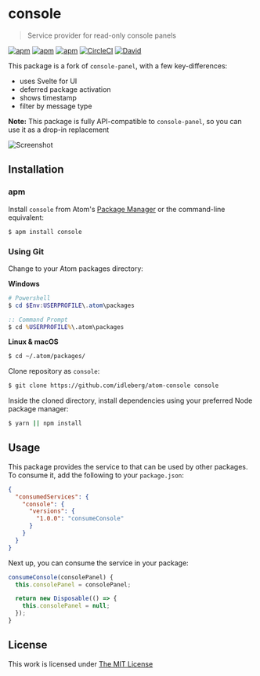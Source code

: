 # console

> Service provider for read-only console panels

[![apm](https://flat.badgen.net/apm/license/console)](https://atom.io/packages/console)
[![apm](https://flat.badgen.net/apm/v/console)](https://atom.io/packages/console)
[![apm](https://flat.badgen.net/apm/dl/console)](https://atom.io/packages/console)
[![CircleCI](https://flat.badgen.net/circleci/github/idleberg/atom-console)](https://circleci.com/gh/idleberg/atom-console)
[![David](https://flat.badgen.net/david/dep/idleberg/atom-console)](https://david-dm.org/idleberg/atom-console)

This package is a fork of `console-panel`, with a few key-differences:

- uses Svelte for UI
- deferred package activation
- shows timestamp
- filter by message type

**Note:** This package is fully API-compatible to `console-panel`, so you can use it as a drop-in replacement

![Screenshot](https://raw.github.com/idleberg/atom-console/master/screenshot.png)

## Installation

### apm

Install `console` from Atom's [Package Manager](http://flight-manual.atom.io/using-atom/sections/atom-packages/) or the command-line equivalent:

`$ apm install console`

### Using Git

Change to your Atom packages directory:

**Windows**

```powershell
# Powershell
$ cd $Env:USERPROFILE\.atom\packages
```

```cmd
:: Command Prompt
$ cd %USERPROFILE%\.atom\packages
```

**Linux & macOS**

```bash
$ cd ~/.atom/packages/
```

Clone repository as `console`:

```bash
$ git clone https://github.com/idleberg/atom-console console
```

Inside the cloned directory, install dependencies using your preferred Node package manager:

```bash
$ yarn || npm install
```

## Usage

This package provides the service to that can be used by other packages. To consume it, add the following to your `package.json`:

```json
{
  "consumedServices": {
    "console": {
      "versions": {
        "1.0.0": "consumeConsole"
      }
    }
  }
}
```

Next up, you can consume the service in your package:

```js
consumeConsole(consolePanel) {
  this.consolePanel = consolePanel;

  return new Disposable(() => {
    this.consolePanel = null;
  });
}
```

## License

This work is licensed under [The MIT License](https://opensource.org/licenses/MIT)

